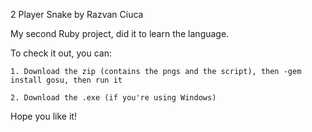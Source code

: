 2 Player Snake by Razvan Ciuca

My second Ruby project, did it to learn the language.

To check it out, you can:

	1. Download the zip (contains the pngs and the script), then -gem install gosu, then run it
	
	2. Download the .exe (if you're using Windows)
	
Hope you like it!
